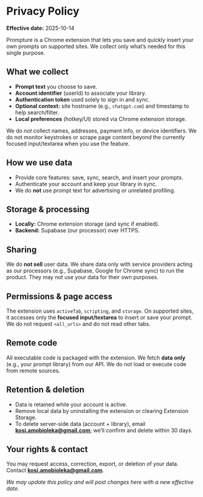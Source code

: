 

# Privacy Policy
**Effective date:** 2025-10-14

Prompture is a Chrome extension that lets you save and quickly insert your own prompts on supported sites. We collect only what’s needed for this single purpose.

## What we collect
- **Prompt text** you choose to save.
- **Account identifier** (userId) to associate your library.
- **Authentication token** used solely to sign in and sync.
- **Optional context:** site hostname (e.g., `chatgpt.com`) and timestamp to help search/filter.
- **Local preferences** (hotkey/UI) stored via Chrome extension storage.

We do *not* collect names, addresses, payment info, or device identifiers. We do not monitor keystrokes or scrape page content beyond the currently focused input/textarea when you use the feature.

## How we use data
- Provide core features: save, sync, search, and insert your prompts.
- Authenticate your account and keep your library in sync.
- We do **not** use prompt text for advertising or unrelated profiling.

## Storage & processing
- **Locally:** Chrome extension storage (and sync if enabled).
- **Backend:** Supabase (our processor) over HTTPS.

## Sharing
We do **not sell** user data. We share data only with service providers acting as our processors (e.g., Supabase, Google for Chrome sync) to run the product. They may not use your data for their own purposes.

## Permissions & page access
The extension uses `activeTab`, `scripting`, and `storage`. On supported sites, it accesses only the **focused input/textarea** to insert or save your prompt. We do not request `<all_urls>` and do not read other tabs.

## Remote code
All executable code is packaged with the extension. We fetch **data only** (e.g., your prompt library) from our API. We do not load or execute code from remote sources.

## Retention & deletion
- Data is retained while your account is active.
- Remove local data by uninstalling the extension or clearing Extension Storage.
- To delete server-side data (account + library), email **kosi.amobioleka@gmail.com**; we’ll confirm and delete within 30 days.

## Your rights & contact
You may request access, correction, export, or deletion of your data. Contact **kosi.amobioleka@gmail.com**.

*We may update this policy and will post changes here with a new effective date.*
